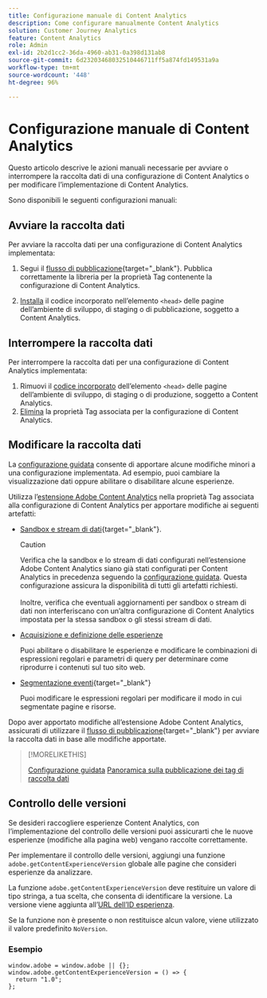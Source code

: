 ```yaml
---
title: Configurazione manuale di Content Analytics
description: Come configurare manualmente Content Analytics
solution: Customer Journey Analytics
feature: Content Analytics
role: Admin
exl-id: 2b2d1cc2-36da-4960-ab31-0a398d131ab8
source-git-commit: 6d23203468032510446711ff5a874fd149531a9a
workflow-type: tm+mt
source-wordcount: '448'
ht-degree: 96%

---
```


# Configurazione manuale di Content Analytics

Questo articolo descrive le azioni manuali necessarie per avviare o interrompere la raccolta dati di una configurazione di Content Analytics o per modificare l’implementazione di Content Analytics.

Sono disponibili le seguenti configurazioni manuali:

## Avviare la raccolta dati

Per avviare la raccolta dati per una configurazione di Content Analytics implementata:

1. Segui il [flusso di pubblicazione](https://experienceleague.adobe.com/it/docs/experience-platform/tags/publish/overview){target="_blank"}. Pubblica correttamente la libreria per la proprietà Tag contenente la configurazione di Content Analytics.

1. [Installa](https://experienceleague.adobe.com/it/docs/experience-platform/tags/publish/environments/environments#installation) il codice incorporato nell’elemento `<head>` delle pagine dell’ambiente di sviluppo, di staging o di pubblicazione, soggetto a Content Analytics.


## Interrompere la raccolta dati

Per interrompere la raccolta dati per una configurazione di Content Analytics implementata:

1. Rimuovi il [codice incorporato](https://experienceleague.adobe.com/it/docs/experience-platform/tags/publish/environments/environments) dell’elemento `<head>` delle pagine dell’ambiente di sviluppo, di staging o di produzione, soggetto a Content Analytics.
1. [Elimina](https://experienceleague.adobe.com/it/docs/experience-platform/tags/publish/overview) la proprietà Tag associata per la configurazione di Content Analytics.



## Modificare la raccolta dati

La [configurazione guidata](guided.md) consente di apportare alcune modifiche minori a una configurazione implementata. Ad esempio, puoi cambiare la visualizzazione dati oppure abilitare o disabilitare alcune esperienze.

Utilizza l’[estensione Adobe Content Analytics](https://experienceleague.adobe.com/it/docs/experience-platform/tags/extensions/client/content-analytics/overview) nella proprietà Tag associata alla configurazione di Content Analytics per apportare modifiche ai seguenti artefatti:

* [Sandbox e stream di dati](https://experienceleague.adobe.com/it/docs/experience-platform/tags/extensions/client/content-analytics/overview#configure-datastreams){target="_blank"}.

  >[!CAUTION]
  >
  >Verifica che la sandbox e lo stream di dati configurati nell’estensione Adobe Content Analytics siano già stati configurati per Content Analytics in precedenza seguendo la [configurazione guidata](guided.md). Questa configurazione assicura la disponibilità di tutti gli artefatti richiesti.<br/><br/>Inoltre, verifica che eventuali aggiornamenti per sandbox o stream di dati non interferiscano con un’altra configurazione di Content Analytics impostata per la stessa sandbox o gli stessi stream di dati.
  >

* [Acquisizione e definizione delle esperienze](https://experienceleague.adobe.com/it/docs/experience-platform/tags/extensions/client/content-analytics/overview?lang=it#configure-experience-capture-and-definition)

  Puoi abilitare o disabilitare le esperienze e modificare le combinazioni di espressioni regolari e parametri di query per determinare come riprodurre i contenuti sul tuo sito web.

* [Segmentazione eventi](https://experienceleague.adobe.com/en/docs/experience-platform/tags/extensions/client/content-analytics/overview#configure-event-segmenting){target="_blank"}

  Puoi modificare le espressioni regolari per modificare il modo in cui segmentate pagine e risorse.


Dopo aver apportato modifiche all’estensione Adobe Content Analytics, assicurati di utilizzare il [flusso di pubblicazione](https://experienceleague.adobe.com/it/docs/experience-platform/tags/publish/overview){target="_blank"} per avviare la raccolta dati in base alle modifiche apportate.



>[!MORELIKETHIS]
>
>[Configurazione guidata](guided.md)
>[Panoramica sulla pubblicazione dei tag di raccolta dati](https://experienceleague.adobe.com/it/docs/experience-platform/tags/publish/overview)
>


## Controllo delle versioni

Se desideri raccogliere esperienze Content Analytics, con l’implementazione del controllo delle versioni puoi assicurarti che le nuove esperienze (modifiche alla pagina web) vengano raccolte correttamente.

Per implementare il controllo delle versioni, aggiungi una funzione `adobe.getContentExperienceVersion` globale alle pagine che consideri esperienze da analizzare.

La funzione `adobe.getContentExperienceVersion` deve restituire un valore di tipo stringa, a tua scelta, che consenta di identificare la versione. La versione viene aggiunta all’[URL dell’ID esperienza](/help/content-analytics/report/components.md#experience-metadata).

Se la funzione non è presente o non restituisce alcun valore, viene utilizzato il valore predefinito `NoVersion`.

### Esempio

```
window.adobe = window.adobe || {};
window.adobe.getContentExperienceVersion = () => {
  return "1.0";
};
```
